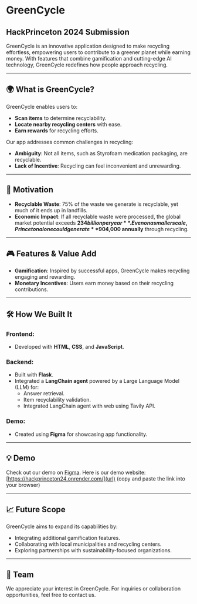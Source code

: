 # GreenCycle

## HackPrinceton 2024 Submission

GreenCycle is an innovative application designed to make recycling effortless, empowering users to contribute to a greener planet while earning money. With features that combine gamification and cutting-edge AI technology, GreenCycle redefines how people approach recycling.

---

## 🌍 **What is GreenCycle?**

GreenCycle enables users to:
- **Scan items** to determine recyclability.
- **Locate nearby recycling centers** with ease.
- **Earn rewards** for recycling efforts.

Our app addresses common challenges in recycling:
- **Ambiguity**: Not all items, such as Styrofoam medication packaging, are recyclable.
- **Lack of Incentive**: Recycling can feel inconvenient and unrewarding.

---

## 🚀 **Motivation**

- **Recyclable Waste**: 75% of the waste we generate is recyclable, yet much of it ends up in landfills.
- **Economic Impact**: If all recyclable waste were processed, the global market potential exceeds **$234 billion per year**. Even on a smaller scale, Princeton alone could generate **$904,000 annually** through recycling.

---

## 🎮 **Features & Value Add**

- **Gamification**: Inspired by successful apps, GreenCycle makes recycling engaging and rewarding.
- **Monetary Incentives**: Users earn money based on their recycling contributions.

---

## 🛠️ **How We Built It**

### Frontend:
- Developed with **HTML**, **CSS**, and **JavaScript**.

### Backend:
- Built with **Flask**.
- Integrated a **LangChain agent** powered by a Large Language Model (LLM) for:
  - Answer retrieval.
  - Item recyclability validation.
  - Integrated LangChain agent with web using Tavily API.

### Demo:
- Created using **Figma** for showcasing app functionality.

---

## 💡 **Demo**
Check out our demo on [Figma](https://www.figma.com/). Here is our demo website: [https://hackprinceton24.onrender.com/](url) (copy and paste the link into your browser)

---

## 📈 **Future Scope**
GreenCycle aims to expand its capabilities by:
- Integrating additional gamification features.
- Collaborating with local municipalities and recycling centers.
- Exploring partnerships with sustainability-focused organizations.

---

## 🤝 **Team**
We appreciate your interest in GreenCycle. For inquiries or collaboration opportunities, feel free to contact us.

